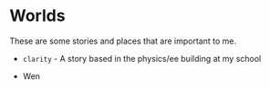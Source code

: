 Worlds
======

These are some stories and places that are important to me. 

 * `clarity` - A story based in the physics/ee building at my school


- Wen
